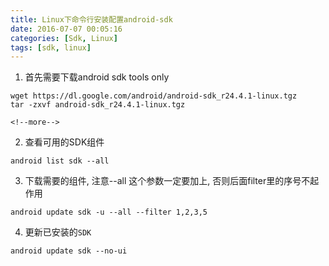 ```yaml
---
title: Linux下命令行安装配置android-sdk
date: 2016-07-07 00:05:16
categories: [Sdk, Linux]
tags: [sdk, linux]
---
```


1. 首先需要下载android sdk tools only
```
wget https://dl.google.com/android/android-sdk_r24.4.1-linux.tgz
tar -zxvf android-sdk_r24.4.1-linux.tgz
```

    <!--more-->

2. 查看可用的SDK组件
```
android list sdk --all
```

3. 下载需要的组件, 注意--all 这个参数一定要加上, 否则后面filter里的序号不起作用
```
android update sdk -u --all --filter 1,2,3,5
```

4. 更新已安装的``SDK``
```
android update sdk --no-ui
```
